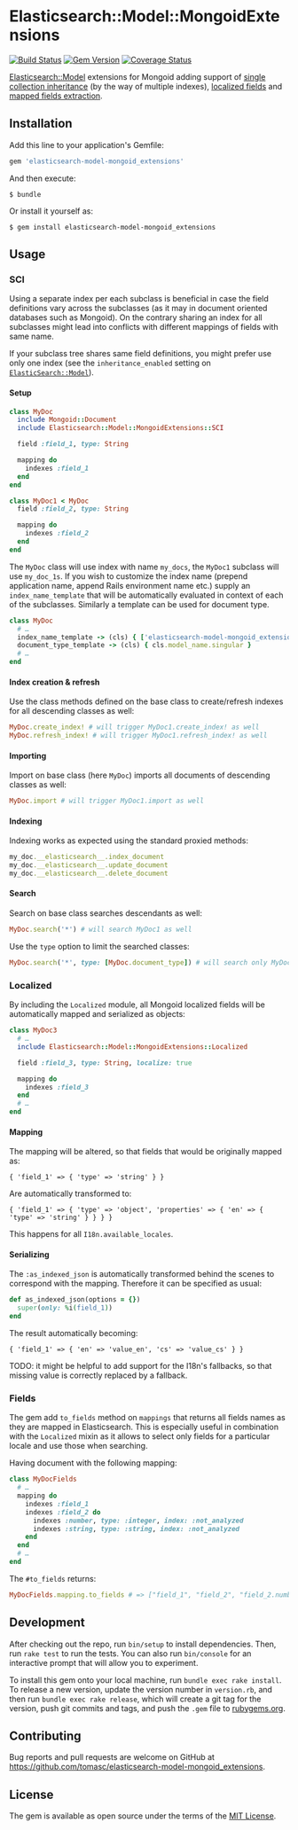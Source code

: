 # Elasticsearch::Model::MongoidExtensions

[![Build Status](https://travis-ci.org/tomasc/elasticsearch-model-mongoid_extensions.svg)](https://travis-ci.org/tomasc/elasticsearch-model-mongoid_extensions) [![Gem Version](https://badge.fury.io/rb/elasticsearch-model-mongoid_extensions.svg)](http://badge.fury.io/rb/elasticsearch-model-mongoid_extensions) [![Coverage Status](https://img.shields.io/coveralls/tomasc/elasticsearch-model-mongoid_extensions.svg)](https://coveralls.io/r/tomasc/elasticsearch-model-mongoid_extensions)

[Elasticsearch::Model](https://github.com/elastic/elasticsearch-rails/tree/master/elasticsearch-model) extensions for Mongoid adding support of [single collection inheritance](#sci) (by the way of multiple indexes), [localized fields](#localized) and [mapped fields extraction](#fields).

## Installation

Add this line to your application's Gemfile:

```ruby
gem 'elasticsearch-model-mongoid_extensions'
```

And then execute:

    $ bundle

Or install it yourself as:

    $ gem install elasticsearch-model-mongoid_extensions

## Usage

### SCI

Using a separate index per each subclass is beneficial in case the field definitions vary across the subclasses (as it may in document oriented databases such as Mongoid). On the contrary sharing an index for all subclasses might lead into conflicts with different mappings of fields with same name.

If your subclass tree shares same field definitions, you might prefer use only one index (see the `inheritance_enabled` setting on [`ElasticSearch::Model`](https://github.com/elastic/elasticsearch-rails/tree/master/elasticsearch-model#settings)).

#### Setup

```ruby
class MyDoc
  include Mongoid::Document
  include Elasticsearch::Model::MongoidExtensions::SCI

  field :field_1, type: String

  mapping do
    indexes :field_1
  end
end

class MyDoc1 < MyDoc
  field :field_2, type: String

  mapping do
    indexes :field_2
  end
end
```

The `MyDoc` class will use index with name `my_docs`, the `MyDoc1` subclass will use `my_doc_1s`. If you wish to customize the index name (prepend application name, append Rails environment name etc.) supply an `index_name_template` that will be automatically evaluated in context of each of the subclasses. Similarly a template can be used for document type.

```ruby
class MyDoc
  # …
  index_name_template -> (cls) { ['elasticsearch-model-mongoid_extensions', cls.model_name.plural].join('-') }
  document_type_template -> (cls) { cls.model_name.singular }
  # …
end
```

#### Index creation & refresh

Use the class methods defined on the base class to create/refresh indexes for all descending classes as well:

```ruby
MyDoc.create_index! # will trigger MyDoc1.create_index! as well
MyDoc.refresh_index! # will trigger MyDoc1.refresh_index! as well
```

#### Importing

Import on base class (here `MyDoc`) imports all documents of descending classes as well:

```ruby
MyDoc.import # will trigger MyDoc1.import as well
```

#### Indexing

Indexing works as expected using the standard proxied methods:

```ruby
my_doc.__elasticsearch__.index_document
my_doc.__elasticsearch__.update_document
my_doc.__elasticsearch__.delete_document
```

#### Search

Search on base class searches descendants as well:

```ruby
MyDoc.search('*') # will search MyDoc1 as well
```

Use the `type` option to limit the searched classes:

```ruby
MyDoc.search('*', type: [MyDoc.document_type]) # will search only MyDoc
```

### Localized

By including the `Localized` module, all Mongoid localized fields will be automatically mapped and serialized as objects:

```ruby
class MyDoc3
  # …
  include Elasticsearch::Model::MongoidExtensions::Localized

  field :field_3, type: String, localize: true

  mapping do
    indexes :field_3
  end
  # …
end
```

#### Mapping

The mapping will be altered, so that fields that would be originally mapped as:

```
{ 'field_1' => { 'type' => 'string' } }
```

Are automatically transformed to:

```
{ 'field_1' => { 'type' => 'object', 'properties' => { 'en' => { 'type' => 'string' } } } }
```

This happens for all `I18n.available_locales`.

#### Serializing

The `:as_indexed_json` is automatically transformed behind the scenes to correspond with the mapping. Therefore it can be specified as usual:

```ruby
def as_indexed_json(options = {})
  super(only: %i(field_1))
end
```

The result automatically becoming:

```
{ 'field_1' => { 'en' => 'value_en', 'cs' => 'value_cs' } }
```

TODO: it might be helpful to add support for the I18n's fallbacks, so that missing value is correctly replaced by a fallback.

### Fields

The gem add `to_fields` method on `mappings` that returns all fields names as they are mapped in Elasticsearch. This is especially useful in combination with the `Localized` mixin as it allows to select only fields for a particular locale and use those when searching.

Having document with the following mapping:

```ruby
class MyDocFields
  # …
  mapping do
    indexes :field_1
    indexes :field_2 do
      indexes :number, type: :integer, index: :not_analyzed
      indexes :string, type: :string, index: :not_analyzed
    end
  end
  # …
end
```

The `#to_fields` returns:

```ruby
MyDocFields.mapping.to_fields # => ["field_1", "field_2", "field_2.number", "field_2.string"]
```

## Development

After checking out the repo, run `bin/setup` to install dependencies. Then, run `rake test` to run the tests. You can also run `bin/console` for an interactive prompt that will allow you to experiment.

To install this gem onto your local machine, run `bundle exec rake install`. To release a new version, update the version number in `version.rb`, and then run `bundle exec rake release`, which will create a git tag for the version, push git commits and tags, and push the `.gem` file to [rubygems.org](https://rubygems.org).

## Contributing

Bug reports and pull requests are welcome on GitHub at https://github.com/tomasc/elasticsearch-model-mongoid_extensions.


## License

The gem is available as open source under the terms of the [MIT License](http://opensource.org/licenses/MIT).
